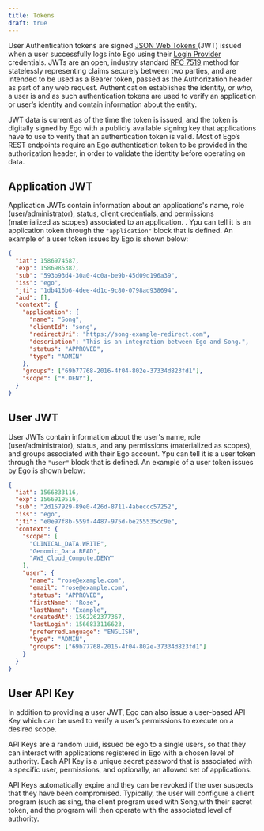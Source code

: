 ```yaml
---
title: Tokens
draft: true
---
```


User Authentication tokens are signed [JSON Web Tokens ](http://jwt.io)(JWT) issued when a user successfully logs into Ego using their [Login Provider](/documentation/ego/getting-started/login-providers) credentials.  JWTs are an open, industry standard [RFC 7519](https://tools.ietf.org/rfc/rfc7519.txt) method for statelessly representing claims securely between two parties, and are intended to be used as a Bearer token, passed as the Authorization header as part of any web request. Authentication establishes the identity, or _who_, a user is and as such authentication tokens are used to verify an application or user’s identity and contain information about the entity. 

JWT data is current as of the time the token is issued, and the token is digitally signed by Ego with a publicly available signing key that applications have to use to verify that an authentication token is valid. Most of Ego’s REST endpoints require an Ego authentication token to be provided in the authorization header, in order to validate the identity before operating on data.

## Application JWT

Application JWTs contain information about an applications's name, role (user/administrator), status, client credentials, and permissions (materialized as scopes) associated to an application. .  Ypu can tell it is an application token through the `"application"` block that is defined.  An example of a user token issues by Ego is shown below:

```json
{
  "iat": 1586974587,
  "exp": 1586985387,
  "sub": "593b93d4-30a0-4c0a-be9b-45d09d196a39",
  "iss": "ego",
  "jti": "1db416b6-4dee-4d1c-9c80-0798ad938694",
  "aud": [],
  "context": {
    "application": {
      "name": "Song",
      "clientId": "song",
      "redirectUri": "https://song-example-redirect.com",
      "description": "This is an integration between Ego and Song.",
      "status": "APPROVED",
      "type": "ADMIN"
    },
    "groups": ["69b77768-2016-4f04-802e-37334d823fd1"],
    "scope": ["*.DENY"],
  }
}
```

## User JWT
User JWTs contain information about the user's name, role (user/administrator), status, and any permissions (materialized as scopes), and groups associated with their Ego account.  Ypu can tell it is a user token through the `"user"` block that is defined.  An example of a user token issues by Ego is shown below:

```json
{
  "iat": 1566833116,
  "exp": 1566919516,
  "sub": "2d157929-89e0-426d-8711-4abeccc57252",
  "iss": "ego",
  "jti": "e0e97f8b-559f-4487-975d-be255535cc9e",
  "context": {
    "scope": [
      "CLINICAL_DATA.WRITE",
      "Genomic_Data.READ",
      "AWS_Cloud_Compute.DENY"
    ],
    "user": {
      "name": "rose@example.com",
      "email": "rose@example.com",
      "status": "APPROVED",
      "firstName": "Rose",
      "lastName": "Example",
      "createdAt": 1562262377367,
      "lastLogin": 1566833116623,
      "preferredLanguage": "ENGLISH",
      "type": "ADMIN",
      "groups": ["69b77768-2016-4f04-802e-37334d823fd1"]
    }
  }
}
```

## User API Key 
In addition to providing a user JWT, Ego can also issue a user-based API Key which can be used to verify a user’s permissions to execute on a desired scope.

API Keys are a random uuid, issued be ego to a single users, so that they can interact with applications registered in Ego with a chosen level of authority. Each API Key is a unique secret password that is associated with a specific user, permissions, and optionally, an allowed set of applications.

API Keys automatically expire and they can be revoked if the user suspects that they have been compromised. Typically, the user will configure a client program (such as sing, the client program used with Song,with their secret token, and the program will then operate with the associated level of authority.  

